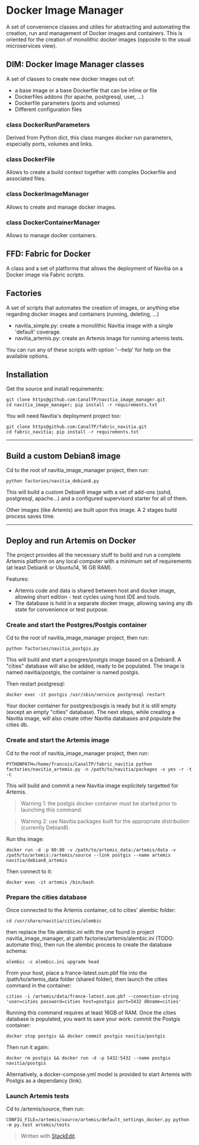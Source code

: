 

# Docker Image Manager

A set of convenience classes and utilies for abstracting and automating the creation, run and management of Docker images and containers.
This is oriented for the creation of monolithic docker images (opposite to the usual microservices view).


## DIM: Docker Image Manager classes

A set of classes to create new docker images out of:

 - a base image or a base Dockerfile that can be inline or file
 - Dockerfiles addons (for apache, postgresql, user, ...)
 - Dockerfile parameters (ports and volumes)
 - Different configuration files

### class DockerRunParameters

Derived from Python dict, this class manges docker run parameters, especially ports, volumes and links.

### class DockerFile

Allows to create a build context together with complex Dockerfile and associated files.

### class DockerImageManager

Allows to create and manage docker images.

### class DockerContainerManager

Allows to manage docker containers.


## FFD: Fabric for Docker

A class and a set of platforms that allows the deployment of Navitia on a Docker image via Fabric scripts.


## Factories

A set of scripts that automates the creation of images, or anything else regarding docker images and containers (running, deleting, ...)

 - navitia_simple.py: create a monolithic Navitia image with a single 'default' coverage.
 - navitia_artemis.py: create an Artemis image for running artemis tests.

You can run any of these scripts with option '--help' for help on the available options.


## Installation

Get the source and install requirements:

    git clone https@github.com:CanalTP/navitia_image_manager.git
    cd navitia_image_manager; pip install -r requirements.txt

You will need Navitia's deployment project too:

    git clone https@github.com:CanalTP/fabric_navitia.git
    cd fabric_navitia; pip install -r requirements.txt


----------


## Build a custom Debian8 image

Cd to the root of navitia_image_manager project, then run:

    python factories/navitia_debian8.py

This will build a custom Debian8 image with a set of add-ons (sshd, postgresql, apache...) and a configured supervisord starter for all of them.

Other images (like Artemis) are built upon this image. A 2 stages build process saves time.

----------


## Deploy and run Artemis on Docker

The project provides all the necessary stuff to build and run a complete Artemis platform on any local computer with a minimum set of requirements (at least Debian8 or Ubuntu14, 16 GB RAM).

Features:

 - Artemis code and data is shared between host and docker image,
   allowing short edition - test cycles using host IDE and tools.
 - The database is hold in a separate docker image, allowing saving any
   db state for convenience or test purpose.

### Create and start the Postgres/Postgis container

Cd to the root of navitia_image_manager project, then run:

    python factories/navitia_postgis.py

This will build and start a posgres/postgis image based on a Debian8. A "cities" database will also be added, ready to be populated. The image is named navitia/postgis, the container is named postgis.

Then restart postgresql:

    docker exec -it postgis /usr/sbin/service postgresql restart

Your docker container for postgres/posgis is ready but it is still empty (except an empty "cities" database).
The next steps, while creating a Navitia image, will also create other Navitia databases and populate the cities db.

### Create and start the Artemis image

Cd to the root of navitia_image_manager project, then run:

    PYTHONPATH=/home/francois/CanalTP/fabric_navitia python factories/navitia_artemis.py -n /path/to/navitia/packages -v yes -r -t -c

This will build and commit a new Navitia image explicitely targetted for Artemis.

> Warning 1: the postgis docker container must be started prior to launching this command.

> Warning 2: use Navitia packages built for the appropriate distribution (currently Debian8).

Run tihs image:

    docker run -d -p 80:80 -v /path/to/artemis_data:/artemis/data -v /path/to/artemis:/artemis/source --link postgis --name artemis navitia/debian8_artemis

Then connect to it:

    docker exec -it artemis /bin/bash

### Prepare the cities database

Once connected to the Artemis container, cd to cities' alembic folder:

    cd /usr/share/navitia/cities/alembic

then replace the file alembic.ini with the one found in project navitia_image_manager, at path factories/artemis/alembic.ini (TODO: automate this), then run the alembic process to create the database schema:

    alembic -c alembic.ini upgrade head

From your host, place a france-latest.osm.pbf file into the /path/to/artemis_data folder (shared folder), then launch the cities command in the container:

    cities -i /artemis/data/france-latest.osm.pbf --connection-string 'user=cities password=cities host=postgis port=5432 dbname=cities'

Running this command requires at least 16GB of RAM. Once the cities database is populated, you want to save your work: commit the Postgis container:

    docker stop postgis && docker commit postgis navitia/postgis

Then run it again:

    docker rm postgis && docker run -d -p 5432:5432 --name postgis  navitia/postgis

Alternatively, a docker-compose.yml model is provided to start Artemis with Postgis as a dependancy (link).

### Launch Artemis tests

Cd to /artemis/source, then run:

    CONFIG_FILE=/artemis/source/artemis/default_settings_docker.py python -m py.test artemis/tests

> Written with [StackEdit](https://stackedit.io/).
